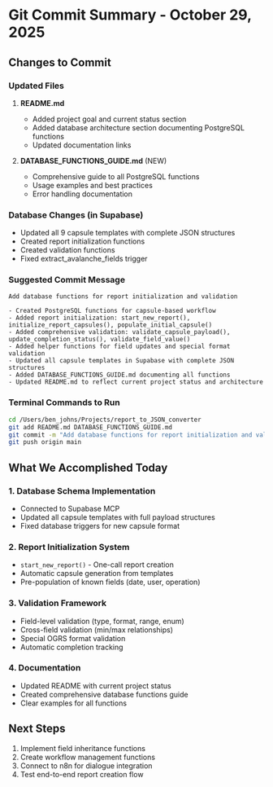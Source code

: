 # Git Commit Summary - October 29, 2025

## Changes to Commit

### Updated Files
1. **README.md**
   - Added project goal and current status section
   - Added database architecture section documenting PostgreSQL functions
   - Updated documentation links

2. **DATABASE_FUNCTIONS_GUIDE.md** (NEW)
   - Comprehensive guide to all PostgreSQL functions
   - Usage examples and best practices
   - Error handling documentation

### Database Changes (in Supabase)
- Updated all 9 capsule templates with complete JSON structures
- Created report initialization functions
- Created validation functions
- Fixed extract_avalanche_fields trigger

### Suggested Commit Message
```
Add database functions for report initialization and validation

- Created PostgreSQL functions for capsule-based workflow
- Added report initialization: start_new_report(), initialize_report_capsules(), populate_initial_capsule()
- Added comprehensive validation: validate_capsule_payload(), update_completion_status(), validate_field_value()
- Added helper functions for field updates and special format validation
- Updated all capsule templates in Supabase with complete JSON structures
- Added DATABASE_FUNCTIONS_GUIDE.md documenting all functions
- Updated README.md to reflect current project status and architecture
```

### Terminal Commands to Run
```bash
cd /Users/ben_johns/Projects/report_to_JSON_converter
git add README.md DATABASE_FUNCTIONS_GUIDE.md
git commit -m "Add database functions for report initialization and validation"
git push origin main
```

## What We Accomplished Today

### 1. Database Schema Implementation
- Connected to Supabase MCP
- Updated all capsule templates with full payload structures
- Fixed database triggers for new capsule format

### 2. Report Initialization System
- `start_new_report()` - One-call report creation
- Automatic capsule generation from templates
- Pre-population of known fields (date, user, operation)

### 3. Validation Framework
- Field-level validation (type, format, range, enum)
- Cross-field validation (min/max relationships)
- Special OGRS format validation
- Automatic completion tracking

### 4. Documentation
- Updated README with current project status
- Created comprehensive database functions guide
- Clear examples for all functions

## Next Steps
1. Implement field inheritance functions
2. Create workflow management functions
3. Connect to n8n for dialogue integration
4. Test end-to-end report creation flow

